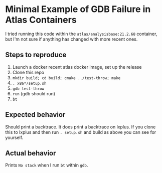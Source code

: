 Minimal Example of GDB Failure in Atlas Containers
==================================================

I tried running this code within the `atlas/analysisbase:21.2.68`
container, but I'm not sure if anything has changed with more recent
ones.

Steps to reproduce
------------------

 1. Launch a docker recent atlas docker image, set up the release
 2. Clone this repo
 3. `mkdir build; cd build; cmake ../test-throw; make`
 4. `. x86*/setup.sh`
 5. `gdb test-throw`
 6. `run` (gdb should run)
 7. `bt`

Expected behavior
-----------------

Should print a backtrace. It does print a backtrace on lxplus. If you
clone this to lxplus and then run `. setup.sh` and build as above you
can see for yourself.

Actual behavior
---------------

Prints `No stack` when I run `bt` within `gdb`.

